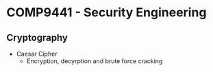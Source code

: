 # COMP9441 - Security Engineering

## Cryptography

+ Caesar Cipher
    - Encryption, decyrption and brute force cracking

